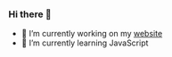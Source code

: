 ### Hi there 👋

- 🔭 I’m currently working on my [website](https://karolczaq.github.io)
- 🌱 I’m currently learning JavaScript
<!--
**Karolczaq/Karolczaq** is a ✨ _special_ ✨ repository because its `README.md` (this file) appears on your GitHub profile.

